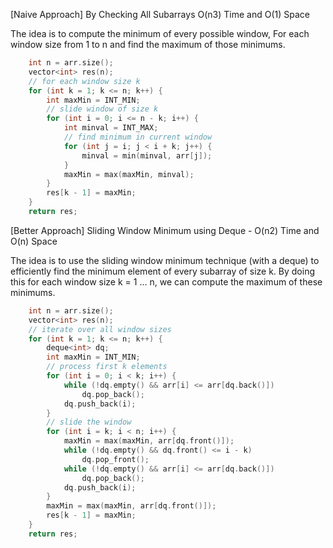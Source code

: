 <p>[Naive Approach] By Checking All Subarrays O(n3) Time and O(1) Space
<p>The idea is to compute the minimum of every possible window, For each window size from 1 to n and find the maximum of those minimums.</p></p>

```cpp
    int n = arr.size();
    vector<int> res(n);
    // for each window size k
    for (int k = 1; k <= n; k++) {
        int maxMin = INT_MIN;
        // slide window of size k
        for (int i = 0; i <= n - k; i++) {
            int minval = INT_MAX;
            // find minimum in current window
            for (int j = i; j < i + k; j++) {
                minval = min(minval, arr[j]);
            }
            maxMin = max(maxMin, minval);
        }
        res[k - 1] = maxMin;
    }
    return res;
```

<p>[Better Approach] Sliding Window Minimum using Deque - O(n2) Time and O(n) Space
<p>The idea is to use the sliding window minimum technique (with a deque) to efficiently find the minimum element of every subarray of size k. By doing this for each window size k = 1 … n, we can compute the maximum of these minimums.</p></p>

```cpp
    int n = arr.size();
    vector<int> res(n);
    // iterate over all window sizes
    for (int k = 1; k <= n; k++) {
        deque<int> dq;
        int maxMin = INT_MIN;
        // process first k elements
        for (int i = 0; i < k; i++) {
            while (!dq.empty() && arr[i] <= arr[dq.back()])
                dq.pop_back();
            dq.push_back(i);
        }
        // slide the window
        for (int i = k; i < n; i++) {
            maxMin = max(maxMin, arr[dq.front()]);
            while (!dq.empty() && dq.front() <= i - k)
                dq.pop_front();
            while (!dq.empty() && arr[i] <= arr[dq.back()])
                dq.pop_back();
            dq.push_back(i);
        }
        maxMin = max(maxMin, arr[dq.front()]);
        res[k - 1] = maxMin;
    }
    return res;
